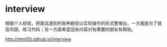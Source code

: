 # interview

根据个人经验，把面试遇到的各种题目以实际操作的形式整理出，一方面是为了提高巩固，练习代码；另一方面希望这些内容对有需要的朋友有帮助。

http://html50.github.io/interview